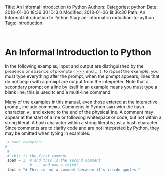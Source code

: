 Title: An Informal Introduction to Python
Authors: 
Categories: python
Date: 2018-01-06 18:36:30
ID: 3.0
Modified: 2018-01-06 18:36:30
Path: An Informal Introduction to Python
Slug: an-informal-introduction-to-python
Tags: introduction

<a id="an-informal-introduction-to-python" style="width:0;height:0;margin:0;padding:0;">&zwnj;</a>

# An Informal Introduction to Python

In the following examples, input and output are distinguished by the presence or absence of prompts ( [>>>](https://docs.python.org/3/glossary.html#term)  and  […](https://docs.python.org/3/glossary.html#term-1) ): to repeat the example, you must type everything after the prompt, when the prompt appears; lines that do not begin with a prompt are output from the interpreter. Note that a secondary prompt on a line by itself in an example means you must type a blank line; this is used to end a multi-line command.

Many of the examples in this manual, even those entered at the interactive prompt, include comments. Comments in Python start with the hash character,  ```#``` , and extend to the end of the physical line. A comment may appear at the start of a line or following whitespace or code, but not within a string literal. A hash character within a string literal is just a hash character. Since comments are to clarify code and are not interpreted by Python, they may be omitted when typing in examples.

```python
 # Some examples:
# 
 # 
 # this is the first comment 
 spam = 1  # and this is the second comment 
           # ... and now a third! 
 text = "# This is not a comment because it's inside quotes."
```